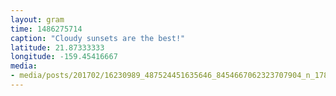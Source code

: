 ```yaml
---
layout: gram
time: 1486275714
caption: "Cloudy sunsets are the best!"
latitude: 21.87333333
longitude: -159.45416667
media:
- media/posts/201702/16230989_487524451635646_8454667062323707904_n_17860603387102303.jpg
---
```

